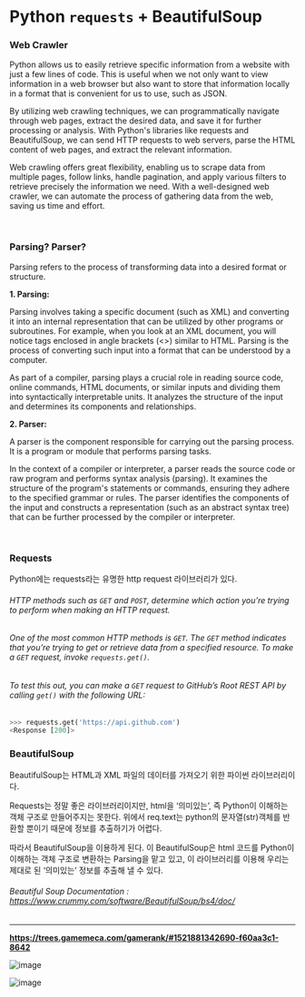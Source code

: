 # Python `requests` + BeautifulSoup

### Web Crawler

Python allows us to easily retrieve specific information from a website with just a few lines of code. This is useful when we not only want to view information in a web browser but also want to store that information locally in a format that is convenient for us to use, such as JSON.

By utilizing web crawling techniques, we can programmatically navigate through web pages, extract the desired data, and save it for further processing or analysis. With Python's libraries like requests and BeautifulSoup, we can send HTTP requests to web servers, parse the HTML content of web pages, and extract the relevant information.

Web crawling offers great flexibility, enabling us to scrape data from multiple pages, follow links, handle pagination, and apply various filters to retrieve precisely the information we need. With a well-designed web crawler, we can automate the process of gathering data from the web, saving us time and effort.

<br/>

### Parsing? Parser?

Parsing refers to the process of transforming data into a desired format or structure.

**1. Parsing:**

Parsing involves taking a specific document (such as XML) and converting it into an internal representation that can be utilized by other programs or subroutines. For example, when you look at an XML document, you will notice tags enclosed in angle brackets (<>) similar to HTML. Parsing is the process of converting such input into a format that can be understood by a computer.

As part of a compiler, parsing plays a crucial role in reading source code, online commands, HTML documents, or similar inputs and dividing them into syntactically interpretable units. It analyzes the structure of the input and determines its components and relationships.

**2. Parser:**

A parser is the component responsible for carrying out the parsing process. It is a program or module that performs parsing tasks.

In the context of a compiler or interpreter, a parser reads the source code or raw program and performs syntax analysis (parsing). It examines the structure of the program's statements or commands, ensuring they adhere to the specified grammar or rules. The parser identifies the components of the input and constructs a representation (such as an abstract syntax tree) that can be further processed by the compiler or interpreter.

<br/>

### Requests

Python에는 requests라는 유명한 http request 라이브러리가 있다.

###### HTTP methods such as `GET` and `POST`, determine which action you’re trying to perform when making an HTTP request.

###### One of the most common HTTP methods is `GET`. The `GET` method indicates that you’re trying to get or retrieve data from a specified resource. To make a `GET` request, invoke `requests.get()`.

###### To test this out, you can make a `GET` request to GitHub’s Root REST API by calling `get()` with the following URL:

```python
>>> requests.get('https://api.github.com')
<Response [200]>
```

### BeautifulSoup

BeautifulSoup는 HTML과 XML 파일의 데이터를 가져오기 위한 파이썬 라이브러리이다.

Requests는 정말 좋은 라이브러리이지만, html을 ‘의미있는’, 즉 Python이 이해하는 객체 구조로 만들어주지는 못한다. 위에서 req.text는 python의 문자열(str)객체를 반환할 뿐이기 때문에 정보를 추출하기가 어렵다.

따라서 BeautifulSoup을 이용하게 된다. 이 BeautifulSoup은 html 코드를 Python이 이해하는 객체 구조로 변환하는 Parsing을 맡고 있고, 이 라이브러리를 이용해 우리는 제대로 된 ‘의미있는’ 정보를 추출해 낼 수 있다.

###### Beautiful Soup Documentation : https://www.crummy.com/software/BeautifulSoup/bs4/doc/

---

**https://trees.gamemeca.com/gamerank/#1521881342690-f60aa3c1-8642**

![image](https://user-images.githubusercontent.com/41619898/74377566-8200c100-4e27-11ea-9276-8b2520328a7b.png)

![image](https://user-images.githubusercontent.com/41619898/74377692-bf654e80-4e27-11ea-823d-b883ce93b39c.png)

